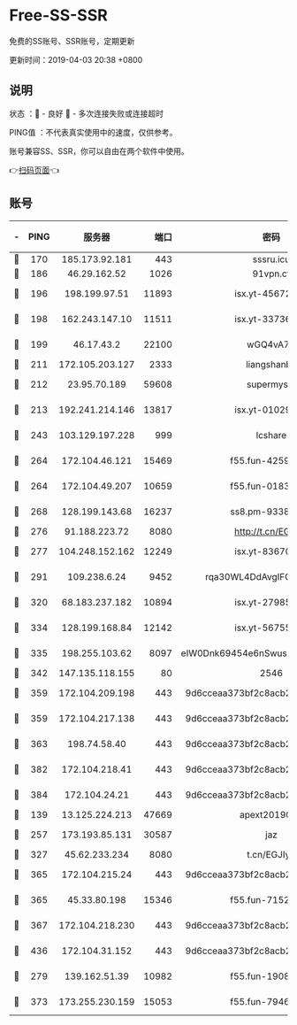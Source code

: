 # Free-SS-SSR

免费的SS账号、SSR账号，定期更新

更新时间：2019-04-03 20:38 +0800

## 说明

状态     ：🙂 - 良好 🙁 - 多次连接失败或连接超时

PING值   ：不代表真实使用中的速度，仅供参考。

账号兼容SS、SSR，你可以自由在两个软件中使用。

👉[扫码页面](https://liesauer.github.io/Free-SS-SSR/)👈

## 账号

|-|PING|服务器|端口|密码|加密方式|区域|
|:----:|:----:|:-----:|-----:|:----:|:----:|:----:|
|🙂|170|185.173.92.181|443|sssru.icu|rc4-md5|RU|
|🙂|186|46.29.162.52|1026|91vpn.cf|rc4-md5|RU|
|🙂|196|198.199.97.51|11893|isx.yt-45672617|aes-256-cfb|US|
|🙂|198|162.243.147.10|11511|isx.yt-33736673|aes-256-cfb|US|
|🙂|199|46.17.43.2|22100|wGQ4vA7D|aes-256-gcm|RU|
|🙂|211|172.105.203.127|2333|liangshanbo|chacha20|JP|
|🙂|212|23.95.70.189|59608|supermyssr|chacha20-ietf|US|
|🙂|213|192.241.214.146|13817|isx.yt-01029416|aes-256-cfb|US|
|🙂|243|103.129.197.228|999|lcshare|aes-256-cfb|US|
|🙂|264|172.104.46.121|15469|f55.fun-42596050|aes-256-cfb|SG|
|🙂|264|172.104.49.207|10659|f55.fun-01831291|aes-256-cfb|SG|
|🙂|268|128.199.143.68|16237|ss8.pm-93382956|aes-256-cfb|SG|
|🙂|276|91.188.223.72|8080|http://t.cn/EGJIyrl|rc4-md5|RU|
|🙂|277|104.248.152.162|12249|isx.yt-83670895|aes-256-cfb|SG|
|🙂|291|109.238.6.24|9452|rqa30WL4DdAvgIFG6Fs3znzTa|aes-256-cfb|FR|
|🙂|320|68.183.237.182|10894|isx.yt-27985079|aes-256-cfb|SG|
|🙂|334|128.199.168.84|12142|isx.yt-56755881|aes-256-cfb|SG|
|🙂|335|198.255.103.62|8097|eIW0Dnk69454e6nSwuspv9DmS201tQ0D|aes-256-cfb|US|
|🙂|342|147.135.118.155|80|2546|chacha20|US|
|🙂|359|172.104.209.198|443|9d6cceaa373bf2c8acb22e60b6a58be6|aes-256-cfb|US|
|🙂|359|172.104.217.138|443|9d6cceaa373bf2c8acb22e60b6a58be6|aes-256-cfb|US|
|🙂|363|198.74.58.40|443|9d6cceaa373bf2c8acb22e60b6a58be6|aes-256-cfb|US|
|🙂|382|172.104.218.41|443|9d6cceaa373bf2c8acb22e60b6a58be6|aes-256-cfb|US|
|🙂|384|172.104.24.21|443|9d6cceaa373bf2c8acb22e60b6a58be6|aes-256-cfb|US|
|🙂|139|13.125.224.213|47669|apext2019001|chacha20|KR|
|🙂|257|173.193.85.131|30587|jaz|aes-256-cfb|US|
|🙂|327|45.62.233.234|8080|t.cn/EGJIyrl|rc4-md5|CA|
|🙂|365|172.104.215.24|443|9d6cceaa373bf2c8acb22e60b6a58be6|aes-256-cfb|US|
|🙂|365|45.33.80.198|15346|f55.fun-71521977|aes-256-cfb|US|
|🙂|367|172.104.218.230|443|9d6cceaa373bf2c8acb22e60b6a58be6|aes-256-cfb|US|
|🙂|436|172.104.31.152|443|9d6cceaa373bf2c8acb22e60b6a58be6|aes-256-cfb|US|
|🙁|279|139.162.51.39|10982|f55.fun-19086456|aes-256-cfb|SG|
|🙁|373|173.255.230.159|15053|f55.fun-79461545|aes-256-cfb|US|
